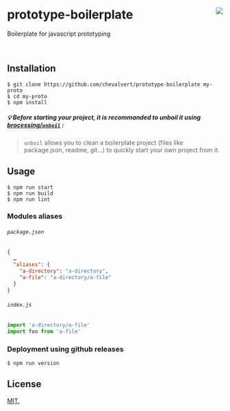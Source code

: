 # prototype-boilerplate [<img src="https://github.com/chevalvert.png?size=100" align="right">](http://chevalvert.fr/)
Boilerplate for javascript prototyping

<br>

## Installation
```console
$ git clone https://github.com/chevalvert/prototype-boilerplate my-proto
$ cd my-proto
$ npm install
```

##### :bulb: Before starting your project, it is recommanded to unboil it using [brocessing/`unboil`](https://github.com/brocessing/unboil) :
>`unboil` allows you to clean a boilerplate project (files like package.json, readme, git...) to quickly start your own project from it.


## Usage

```console
$ npm run start
$ npm run build
$ npm run lint
```

### Modules aliases
###### `package.json` 
```json
{  
  …
  "aliases": {
    "a-directory": "a-directory",
    "a-file": "a-directory/a-file"
  }
}
```

###### `index.js`
```js
import 'a-directory/a-file'
import foo from 'a-file'
```


### Deployment using github releases
```console
$ npm run version
```

## License
[MIT.](https://tldrlegal.com/license/mit-license)

